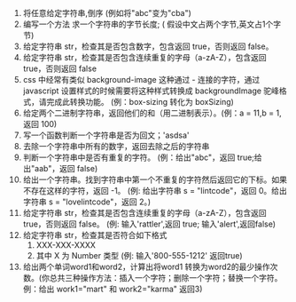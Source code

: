 1. 将任意给定字符串,倒序 (例如将"abc"变为"cba")
2. 编写一个方法 求一个字符串的字节长度; ( 假设中文占两个字节,英文占1个字节)
3. 给定字符串 str，检查其是否包含数字，包含返回 true，否则返回 false。
4. 给定字符串 str，检查其是否包含连续重复的字母（a-zA-Z），包含返回 true，否则返回 false
5. css 中经常有类似 background-image 这种通过 - 连接的字符，通过 javascript 设置样式的时候需要将这种样式转换成 backgroundImage 驼峰格式，请完成此转换功能。 (例：box-sizing 转化为 boxSizing)
6. 给定两个二进制字符串，返回他们的和（用二进制表示）。(例：a = 11,b = 1,
返回 100)
7. 写一个函数判断一个字符串是否为回文；'asdsa'
8. 去除一个字符串中所有的数字，返回去除之后的字符串
9. 判断一个字符串中是否有重复的字符。 (例：给出"abc"，返回 true;给出"aab"，返回 false)
10. 给出一个字符串。找到字符串中第一个不重复的字符然后返回它的下标。如果不存在这样的字符，返回 -1。 (例: 给出字符串 s = "lintcode"，返回 0。给出字符串 s = "lovelintcode"，返回 2。)
11. 给定字符串 str，检查其是否包含连续重复的字母（a-zA-Z），包含返回 true，否则返回 false。  (例: 输入'rattler',返回 true; 输入'alert',返回false)
12. 给定字符串 str，检查其是否符合如下格式
    1. XXX-XXX-XXXX
    2. 其中 X 为 Number 类型 (例: 输入'800-555-1212' 返回true)
13. 给出两个单词word1和word2，计算出将word1 转换为word2的最少操作次数。(你总共三种操作方法：插入一个字符；删除一个字符；替换一个字符。 例：给出 work1="mart" 和 work2="karma"   返回3)
